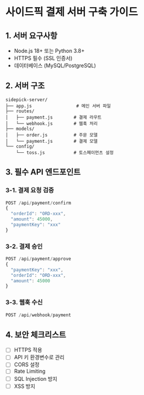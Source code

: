 # 사이드픽 결제 서버 구축 가이드

## 1. 서버 요구사항
- Node.js 18+ 또는 Python 3.8+
- HTTPS 필수 (SSL 인증서)
- 데이터베이스 (MySQL/PostgreSQL)

## 2. 서버 구조
```
sidepick-server/
├── app.js                 # 메인 서버 파일
├── routes/
│   ├── payment.js        # 결제 라우트
│   └── webhook.js        # 웹훅 처리
├── models/
│   ├── order.js          # 주문 모델
│   └── payment.js        # 결제 모델
└── config/
    └── toss.js           # 토스페이먼츠 설정
```

## 3. 필수 API 엔드포인트

### 3-1. 결제 요청 검증
```javascript
POST /api/payment/confirm
{
  "orderId": "ORD-xxx",
  "amount": 45000,
  "paymentKey": "xxx"
}
```

### 3-2. 결제 승인
```javascript
POST /api/payment/approve
{
  "paymentKey": "xxx",
  "orderId": "ORD-xxx",
  "amount": 45000
}
```

### 3-3. 웹훅 수신
```javascript
POST /api/webhook/payment
```

## 4. 보안 체크리스트
- [ ] HTTPS 적용
- [ ] API 키 환경변수로 관리
- [ ] CORS 설정
- [ ] Rate Limiting
- [ ] SQL Injection 방지
- [ ] XSS 방지